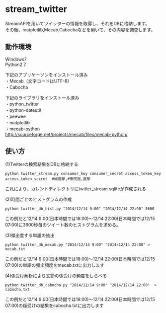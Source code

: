 stream_twitter
==========
StreamAPIを用いてツイッターの情報を取得し、それをDBに格納します。  
その後、matplotlib,Mecab,Cabochaなどを用いて、その内容を調査します。  
  
動作環境  
------
Windows7  
Python2.7  
  
下記のアプリケーソンをインストール済み  
・Mecab（文字コードはUTF-8)  
・Cabocha 
  
下記のライブラリをインストール済み  
・python_twitter  
・python-dateutil  
・peewee  
・matplotlib  
・mecab-python  
  http://sourceforge.net/projects/mecab/files/mecab-python/  


使い方  
------
(1)Twitterの検索結果をDBに格納する  
  
    python twitter_stream.py consumer_key consumer_secret access_token_key access_token_secret  #総選挙,#衆院選,選挙
  
これにより、カレントディレクトリにtwitter_stream.sqliteが作成される  
  

(2)時間ごとのヒストグラムの作成  
  
    python twitter_db_hist.py "2014/12/14 9:00" "2014/12/14 22:00" 3600

この例だと12/14 9:00(日本時間では18:00)～12/14 22:00(日本時間では12/15 07:00)に3600秒毎のツイート数のヒストグラムを求める。
  
(3)頻出度する単語の抽出  

    python twitter_db_mecab.py "2014/12/14 9:00" "2014/12/14 22:00" > mecab.txt

この例だと12/14 9:00(日本時間では18:00)～12/14 22:00(日本時間では12/15 07:00)の単語の頻出頻度をmecab.txtに出力します  
  
(4)係受け解析により文節の係受けの頻度をしらべる  

    python twitter_db_cabocha.py "2014/12/14 9:00" "2014/12/14 22:00"  > cabocha.txt

この例だと12/14 9:00(日本時間では18:00)～12/14 22:00(日本時間では12/15 07:00)の係受けの結果をcabocha.txtに出力します  

